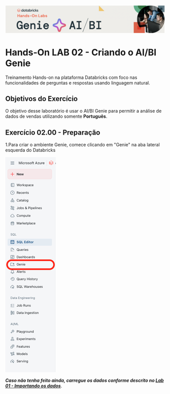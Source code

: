 <img src="https://raw.githubusercontent.com/lrtbrabo/databricks_customer_lab/main/images/header_genie.png">

# Hands-On LAB 02 - Criando o AI/BI Genie


Treinamento Hands-on na plataforma Databricks com foco nas funcionalidades de perguntas e respostas usando linguagem natural.

## Objetivos do Exercício

O objetivo desse laboratório é usar o AI/BI Genie para permitir a análise de dados de vendas utilizando somente **Português**.


## Exercício 02.00 - Preparação

1.Para criar o ambiente Genie, comece clicando em "Genie" na aba lateral esquerda do Databricks

<img src="https://raw.githubusercontent.com/lrtbrabo/databricks_customer_lab/refs/heads/main/images/lab2_01.png">

***Caso não tenha feito ainda, carregue os dados conforme descrito no [Lab 01 - Importando os dados](https://github.com/lrtbrabo/databricks_customer_lab/blob/main/01_LAB_importando_dados/README.md)***.

</br></br>